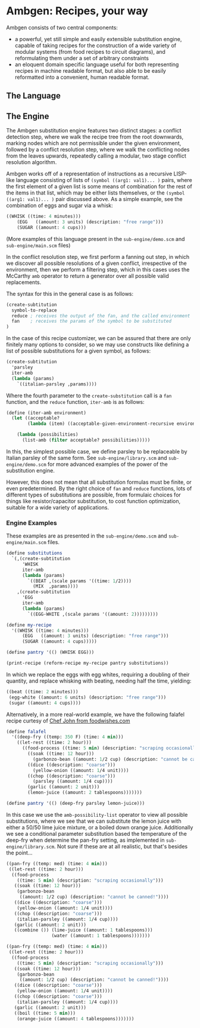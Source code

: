 # Ambgen: Recipes, your way

Ambgen consists of two central components:

- a powerful, yet still simple and easily extensible substitution engine, capable
  of taking recipes for the construction of a wide variety of modular systems
  (from food recipes to circuit diagrams), and reformulating them under a set of
   arbitrary constraints
- an eloquent domain specific language useful for both representing recipes in machine
  readable format, but also able to be easily reformatted into a convenient, human
  readable format.

## The Language


## The Engine

The Ambgen substitution engine features two distinct stages: a conflict detection step,
where we walk the recipe tree from the root downwards, marking nodes which are not
permissible under the given environment, followed by a conflict resolution step,
where we walk the conflicting nodes from the leaves upwards, repeatedly calling a
modular, two stage conflict resolution algorithm.

Ambgen works off of a representation of instructions as a recursive LISP-like language
consisting of lists of `(symbol ((arg1: val1)... )` pairs, where the first element of
a given list is some means of combination for the rest of the items in that list, which
may be either lists themselves, or the `(symbol ((arg1: val1)... )` pair discussed above.
As a simple example, see the combination of eggs and sugar via a whisk:
```scheme
((WHISK ((time: 4 minutes)))
    (EGG   ((amount: 3 units) (description: "free range")))
    (SUGAR ((amount: 4 cups)))
```
(More examples of this language present in the `sub-engine/demo.scm` and `sub-engine/main.scm` files)

In the conflict resolution step, we first perform a fanning out step, in which we
discover all possible resolutions of a given conflict, irrespective of the environment,
then we perform a filtering step, which in this cases uses the McCarthy `amb` operator
to return a generator over all possible valid replacements.

The syntax for this in the general case is as follows:
```scheme
(create-subtitution
  symbol-to-replace
  reduce ; receives the output of the fan, and the called environment
  fan    ; receives the params of the symbol to be substituted
)
```

In the case of this recipe customizer, we can be assured that there are only finitely many
options to consider, so we may use constructs like defining a list of possible substitutions
for a given symbol, as follows:

```scheme
(create-subtitution
  'parsley
  iter-amb
  (lambda (params)
    `((italian-parsley ,params))))
```

Where the fourth parameter to the `create-substitution` call is a `fan` function, and the `reduce` function, `iter-amb` is as follows:
```scheme
(define (iter-amb environment)
  (let ((acceptable?
        (lambda (item) ((acceptable-given-environment-recursive environment) item))))

    (lambda (possibilities)
      (list-amb (filter acceptable? possibilities)))))
```

In this, the simplest possible case, we define parsley to be replaceable by Italian parsley of the
same form. See `sub-engine/library.scm` and `sub-engine/demo.scm` for more advanced examples of the
power of the substitution engine.

However, this does not mean that all substitution formulas must be finite, or even predetermined.
By the right choice of `fan` and `reduce` functions, lots of different types of substitutions are possible,
from formulaic choices for things like resistor/capacitor substitution, to cost function optimization, suitable
for a wide variety of applications.

### Engine Examples
These examples are as presented in the `sub-engine/demo.scm` and `sub-engine/main.scm` files.

```scheme
(define substitutions
  `(,(create-subtitution
      'WHISK
      iter-amb
      (lambda (params)
        `((BEAT ,(scale params '((time: 1/2))))
          (MIX  ,params))))
    ,(create-subtitution
      'EGG
      iter-amb
      (lambda (params)
        `((EGG-WHITE ,(scale params '((amount: 2)))))))))

(define my-recipe
  '((WHISK ((time: 4 minutes)))
      (EGG   ((amount: 3 units) (description: "free range")))
      (SUGAR ((amount: 4 cups)))))

(define pantry '(() (WHISK EGG)))

(print-recipe (reform-recipe my-recipe pantry substitutions))
```
In which we replace the eggs with egg whites, requiring a doubling of their quantity, and replace
whisking with beating, needing half the time, yielding:
```scheme
((beat ((time: 2 minutes)))
 (egg-white ((amount: 6 units) (description: "free range")))
 (sugar ((amount: 4 cups))))
```

Alternatively, in a more real-world example, we have the following falafel recipe
curtesy of [Chef John from foodwishes.com](foodwishes.blogspot.com)
```scheme
(define falafel
  '((deep-fry ((temp: 350 F) (time: 4 min)))
    ((let-rest ((time: 2 hour)))
      ((food-process ((time: 5 min) (description: "scraping occasionally")))
        ((soak ((time: 12 hour)))
          (garbonzo-bean ((amount: 1/2 cup) (description: "cannot be canned!"))))
        ((dice ((description: "coarse")))
          (yellow-onion ((amount: 1/4 unit))))
        ((chop ((description: "coarse")))
          (parsley ((amount: 1/4 cup))))
        (garlic ((amount: 2 unit)))
        (lemon-juice ((amount: 2 tablespoons)))))))

(define pantry '(() (deep-fry parsley lemon-juice)))
```

In this case we use the `amb-possibility-list` operator to view all possible substitutions,
where we see that we can substitute the lemon juice with either a 50/50 lime juice mixture,
or a boiled down orange juice. Additionally we see a conditional parameter substitution
based the temperature of the deep-fry when determine the pan-fry setting, as implemented in `sub-engine/library.scm`.
Not sure if these are at all realistic, but that's besides the point...

```scheme
((pan-fry ((temp: med) (time: 4 min)))
 ((let-rest ((time: 2 hour)))
  ((food-process
    ((time: 5 min) (description: "scraping occasionally")))
   ((soak ((time: 12 hour)))
    (garbonzo-bean
     ((amount: 1/2 cup) (description: "cannot be canned!"))))
   ((dice ((description: "coarse")))
    (yellow-onion ((amount: 1/4 unit))))
   ((chop ((description: "coarse")))
    (italian-parsley ((amount: 1/4 cup))))
   (garlic ((amount: 2 unit)))
   ((combine ()) (lime-juice ((amount: 1 tablespoons)))
                 (water ((amount: 1 tablespoons)))))))

((pan-fry ((temp: med) (time: 4 min)))
 ((let-rest ((time: 2 hour)))
  ((food-process
    ((time: 5 min) (description: "scraping occasionally")))
   ((soak ((time: 12 hour)))
    (garbonzo-bean
     ((amount: 1/2 cup) (description: "cannot be canned!"))))
   ((dice ((description: "coarse")))
    (yellow-onion ((amount: 1/4 unit))))
   ((chop ((description: "coarse")))
    (italian-parsley ((amount: 1/4 cup))))
   (garlic ((amount: 2 unit)))
   ((boil ((time: 5 min)))
    (orange-juice ((amount: 4 tablespoons)))))))
```
